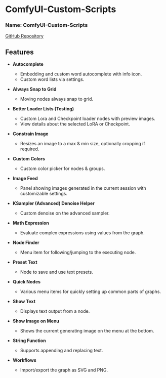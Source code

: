 # ComfyUI-Custom-Scripts
### Name: ComfyUI-Custom-Scripts

[GitHub Repository](https://github.com/pythongosssss/ComfyUI-Custom-Scripts) 

## Features

- **Autocomplete**
  - Embedding and custom word autocomplete with info icon.
  - Custom word lists via settings.

- **Always Snap to Grid**
  - Moving nodes always snap to grid.

- **Better Loader Lists (Testing)**
  - Custom Lora and Checkpoint loader nodes with preview images.
  - View details about the selected LoRA or Checkpoint.

- **Constrain Image**
  - Resizes an image to a max & min size, optionally cropping if required.

- **Custom Colors**
  - Custom color picker for nodes & groups.

- **Image Feed**
  - Panel showing images generated in the current session with customizable settings.

- **KSampler (Advanced) Denoise Helper**
  - Custom denoise on the advanced sampler.

- **Math Expression**
  - Evaluate complex expressions using values from the graph.

- **Node Finder**
  - Menu item for following/jumping to the executing node.

- **Preset Text**
  - Node to save and use text presets.

- **Quick Nodes**
  - Various menu items for quickly setting up common parts of graphs.

- **Show Text**
  - Displays text output from a node.

- **Show Image on Menu**
  - Shows the current generating image on the menu at the bottom.

- **String Function**
  - Supports appending and replacing text.

- **Workflows**
  - Import/export the graph as SVG and PNG.
